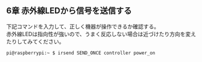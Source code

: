 ## <a name="chapter6">6章 赤外線LEDから信号を送信する

下記コマンドを入力して、正しく機器が操作できるか確認する。  
赤外線LEDは指向性が強いので、うまく反応しない場合は近づけたり方向を変えたりしてみてください。
```
pi@raspberrypi:~ $ irsend SEND_ONCE controller power_on
```
